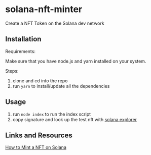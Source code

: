 # solana-nft-minter

Create a NFT Token on the Solana dev network


## Installation

Requirements:

Make sure that you have node.js and yarn installed on your system.

Steps:

1. clone and cd into the repo
2. run `yarn` to install/update all the dependencies


## Usage

1. run `node index` to run the index script
2. copy signature and look up the test nft with [solana explorer](https://explorer.solana.com/)


## Links and Resources

[How to Mint a NFT on Solana](https://www.quicknode.com/guides/web3-sdks/how-to-mint-an-nft-on-solana)
